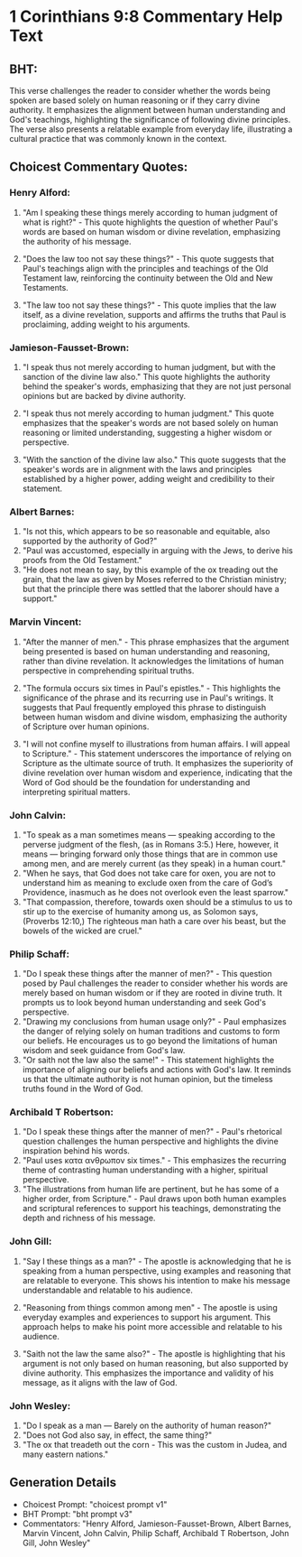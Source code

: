 # 1 Corinthians 9:8 Commentary Help Text

## BHT:
This verse challenges the reader to consider whether the words being spoken are based solely on human reasoning or if they carry divine authority. It emphasizes the alignment between human understanding and God's teachings, highlighting the significance of following divine principles. The verse also presents a relatable example from everyday life, illustrating a cultural practice that was commonly known in the context.

## Choicest Commentary Quotes:
### Henry Alford:
1. "Am I speaking these things merely according to human judgment of what is right?" - This quote highlights the question of whether Paul's words are based on human wisdom or divine revelation, emphasizing the authority of his message.

2. "Does the law too not say these things?" - This quote suggests that Paul's teachings align with the principles and teachings of the Old Testament law, reinforcing the continuity between the Old and New Testaments.

3. "The law too not say these things?" - This quote implies that the law itself, as a divine revelation, supports and affirms the truths that Paul is proclaiming, adding weight to his arguments.

### Jamieson-Fausset-Brown:
1. "I speak thus not merely according to human judgment, but with the sanction of the divine law also." This quote highlights the authority behind the speaker's words, emphasizing that they are not just personal opinions but are backed by divine authority.

2. "I speak thus not merely according to human judgment." This quote emphasizes that the speaker's words are not based solely on human reasoning or limited understanding, suggesting a higher wisdom or perspective.

3. "With the sanction of the divine law also." This quote suggests that the speaker's words are in alignment with the laws and principles established by a higher power, adding weight and credibility to their statement.

### Albert Barnes:
1. "Is not this, which appears to be so reasonable and equitable, also supported by the authority of God?"
2. "Paul was accustomed, especially in arguing with the Jews, to derive his proofs from the Old Testament."
3. "He does not mean to say, by this example of the ox treading out the grain, that the law as given by Moses referred to the Christian ministry; but that the principle there was settled that the laborer should have a support."

### Marvin Vincent:
1. "After the manner of men." - This phrase emphasizes that the argument being presented is based on human understanding and reasoning, rather than divine revelation. It acknowledges the limitations of human perspective in comprehending spiritual truths.

2. "The formula occurs six times in Paul's epistles." - This highlights the significance of the phrase and its recurring use in Paul's writings. It suggests that Paul frequently employed this phrase to distinguish between human wisdom and divine wisdom, emphasizing the authority of Scripture over human opinions.

3. "I will not confine myself to illustrations from human affairs. I will appeal to Scripture." - This statement underscores the importance of relying on Scripture as the ultimate source of truth. It emphasizes the superiority of divine revelation over human wisdom and experience, indicating that the Word of God should be the foundation for understanding and interpreting spiritual matters.

### John Calvin:
1. "To speak as a man sometimes means — speaking according to the perverse judgment of the flesh, (as in Romans 3:5.) Here, however, it means — bringing forward only those things that are in common use among men, and are merely current (as they speak) in a human court."
2. "When he says, that God does not take care for oxen, you are not to understand him as meaning to exclude oxen from the care of God’s Providence, inasmuch as he does not overlook even the least sparrow."
3. "That compassion, therefore, towards oxen should be a stimulus to us to stir up to the exercise of humanity among us, as Solomon says, (Proverbs 12:10,) The righteous man hath a care over his beast, but the bowels of the wicked are cruel."

### Philip Schaff:
1. "Do I speak these things after the manner of men?" - This question posed by Paul challenges the reader to consider whether his words are merely based on human wisdom or if they are rooted in divine truth. It prompts us to look beyond human understanding and seek God's perspective.
2. "Drawing my conclusions from human usage only?" - Paul emphasizes the danger of relying solely on human traditions and customs to form our beliefs. He encourages us to go beyond the limitations of human wisdom and seek guidance from God's law.
3. "Or saith not the law also the same!" - This statement highlights the importance of aligning our beliefs and actions with God's law. It reminds us that the ultimate authority is not human opinion, but the timeless truths found in the Word of God.

### Archibald T Robertson:
1. "Do I speak these things after the manner of men?" - Paul's rhetorical question challenges the human perspective and highlights the divine inspiration behind his words.
2. "Paul uses κατα ανθρωπον six times." - This emphasizes the recurring theme of contrasting human understanding with a higher, spiritual perspective.
3. "The illustrations from human life are pertinent, but he has some of a higher order, from Scripture." - Paul draws upon both human examples and scriptural references to support his teachings, demonstrating the depth and richness of his message.

### John Gill:
1. "Say I these things as a man?" - The apostle is acknowledging that he is speaking from a human perspective, using examples and reasoning that are relatable to everyone. This shows his intention to make his message understandable and relatable to his audience.

2. "Reasoning from things common among men" - The apostle is using everyday examples and experiences to support his argument. This approach helps to make his point more accessible and relatable to his audience.

3. "Saith not the law the same also?" - The apostle is highlighting that his argument is not only based on human reasoning, but also supported by divine authority. This emphasizes the importance and validity of his message, as it aligns with the law of God.

### John Wesley:
1. "Do I speak as a man — Barely on the authority of human reason?"
2. "Does not God also say, in effect, the same thing?"
3. "The ox that treadeth out the corn - This was the custom in Judea, and many eastern nations."


## Generation Details
- Choicest Prompt: "choicest prompt v1"
- BHT Prompt: "bht prompt v3"
- Commentators: "Henry Alford, Jamieson-Fausset-Brown, Albert Barnes, Marvin Vincent, John Calvin, Philip Schaff, Archibald T Robertson, John Gill, John Wesley"
